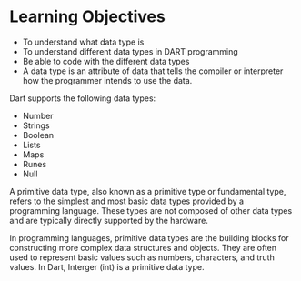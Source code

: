 # Learning Objectives

* To understand what data type is
* To understand different data types in DART programming
* Be able to code with the different data types
* A data type is an attribute of data that tells the compiler or interpreter how the programmer intends to use the data.

Dart supports the following data types:

* Number
* Strings
* Boolean
* Lists
* Maps
* Runes
* Null

A primitive data type, also known as a primitive type or fundamental type, refers to the simplest and most basic data types provided by a programming language. These types are not composed of other data types and are typically directly supported by the hardware.

In programming languages, primitive data types are the building blocks for constructing more complex data structures and objects. They are often used to represent basic values such as numbers, characters, and truth values. In Dart, Interger (int) is a primitive data type.
